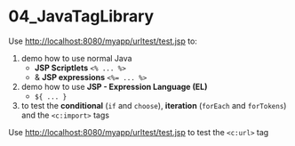 04_JavaTagLibrary
=================

Use [http://localhost:8080/myapp/urltest/test.jsp](http://localhost:8080/myapp/urltest/test.jsp) to:

1. demo how to use normal Java 
	* **JSP Scriptlets** ```<% ... %>``` 
	* & **JSP expressions** ```<%= ... %>```
2. demo how to use **JSP - Expression Language (EL)** 
	* ```${ ... }```
3. to test the **conditional** (```if``` and ```choose```), **iteration** (```forEach``` and ```forTokens```) and the ```<c:import>``` tags


Use [http://localhost:8080/myapp/urltest/test.jsp](http://localhost:8080/myapp/urltest/test.jsp) to test the ```<c:url>``` tag

